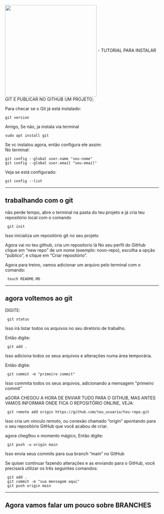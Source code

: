 
<div>
<img align="center" width="300" src="https://pngimg.com/uploads/github/github_PNG15.png" >
 -  TUTORIAL PARA INSTALAR GIT E PUBLICAR NO GITHUB UM PROJETO;  
</div>

Para checar se o Git já está instalado:

    git version
    
Amigo, Se não, ja instala via terminal 
  
    sudo apt install git
    
Se vc instalou agora, então configura ele assim:  
No terminal:


    git config --global user.name "seu-nome"
    git config --global user.email "seu-email"

Veja se está configurado:

    git config --list    
    

---------------------------------
    
## trabalhando com o git

não perde tempo, abre o terminal na pasta do teu projeto e já cria teu repositório local com o comando  

     git init
      
 Isso inicializa um repositório git no seu projeto  
 
Agora vai no teu github, cria um repositorio lá
No seu perfil do GitHub clique em “new repo” de um nome (exemplo: novo-repo), escolha a opção “público”, e clique em “Criar repositório”.


Agora para treino, vamos adicionar um arquivo pelo terminal com o comando: 

     touch README.MD

----------

## agora voltemos ao git
DIGITE: 
     
     git status

Isso irá listar todos os arquivos no seu diretório de trabalho.


Então digite:

     git add .

Isso adiciona todos os seus arquivos e alterações numa área temporária.

Então digite:

     git commit -m "primeiro commit"

Isso commita todos os seus arquivos, adicionando a mensagem “primeiro commit”

aGORA CHEGOU A HORA DE ENVIAR TUDO PARA O GITHUB, MAS ANTES VAMOS INFORMAR ONDE FICA O REPOSITÓRIO ONLINE, VEJA:

     git remote add origin https://github.com/teu_usuario/teu-repo.git

Isso cria um vinculo remoto, ou conexão chamado “origin” apontando para o seu repositório GitHub que você acabou de criar.

agora cheg9ou o momento mágico, Então digite:

     git push -u origin main

Isso envia seus commits para sua branch “main” no GitHub



Se quiser continuar fazendo alterações e as enviando para o GitHub, você precisará utilizar os três seguintes comandos:

     git add .
     git commit -m "sua mensagem aqui"
     git push origin main

-----------

## Agora vamos falar um pouco sobre BRANCHES  
  
    
